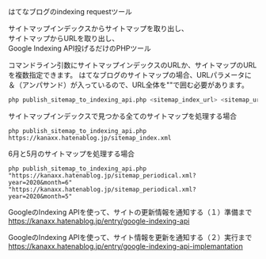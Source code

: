 はてなブログのindexing requestツール

サイトマップインデックスからサイトマップを取り出し、  
サイトマップからURLを取り出し、  
Google Indexing API投げるだけのPHPツール 

コマンドライン引数にサイトマップインデックスのURLか、サイトマップのURLを複数指定できます。
はてなブログのサイトマップの場合、URLパラメータに＆（アンパサンド）が入っているので、URL全体を""で囲む必要があります。


```bash
php publish_sitemap_to_indexing_api.php <sitemap_index_url> <sitemap_url> ...
```

サイトマップインデックスで見つかる全てのサイトマップを処理する場合
```
php publish_sitemap_to_indexing_api.php https://kanaxx.hatenablog.jp/sitemap_index.xml
```

6月と5月のサイトマップを処理する場合
```
php publish_sitemap_to_indexing_api.php "https://kanaxx.hatenablog.jp/sitemap_periodical.xml?year=2020&month=6" "https://kanaxx.hatenablog.jp/sitemap_periodical.xml?year=2020&month=5"
```

GoogleのIndexing APIを使って、サイトの更新情報を通知する（１）準備まで  
https://kanaxx.hatenablog.jp/entry/google-indexing-api  

GoogleのIndexing APIを使って、サイト情報を更新を通知する（２）実行まで  
https://kanaxx.hatenablog.jp/entry/google-indexing-api-implemantation  


